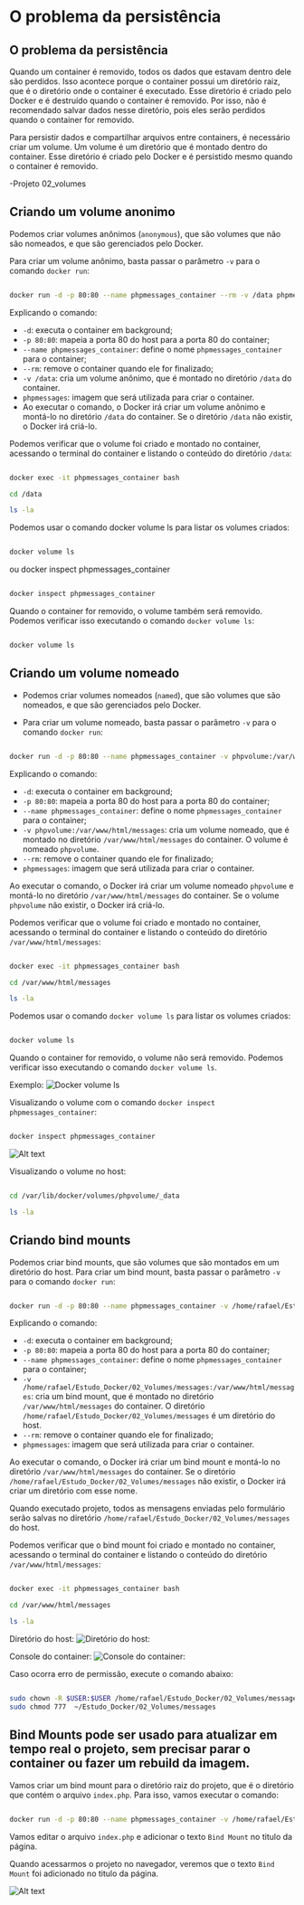 # O problema da persistência

## O problema da persistência

Quando um container é removido, todos os dados que estavam dentro dele são perdidos. Isso acontece porque o container possui um diretório raiz, que é o diretório onde o container é executado. Esse diretório é criado pelo Docker e é destruído quando o container é removido. Por isso, não é recomendado salvar dados nesse diretório, pois eles serão perdidos quando o container for removido.

Para persistir dados e compartilhar arquivos entre containers, é necessário criar um volume. Um volume é um diretório que é montado dentro do container. Esse diretório é criado pelo Docker e é persistido mesmo quando o container é removido.

-Projeto 02_volumes

## Criando um volume anonimo

Podemos criar volumes anônimos (`anonymous`), que são volumes que não são nomeados, e que são gerenciados pelo Docker.

Para criar um volume anônimo, basta passar o parâmetro `-v` para o comando `docker run`:

```bash

docker run -d -p 80:80 --name phpmessages_container --rm -v /data phpmessages 

```

Explicando o comando:

- `-d`: executa o container em background;
- `-p 80:80`: mapeia a porta 80 do host para a porta 80 do container;
- `--name phpmessages_container`: define o nome `phpmessages_container` para o container;
- `--rm`: remove o container quando ele for finalizado;
- `-v /data`: cria um volume anônimo, que é montado no diretório `/data` do container.
- `phpmessages`: imagem que será utilizada para criar o container.
- Ao executar o comando, o Docker irá criar um volume anônimo e montá-lo no diretório `/data` do container. Se o diretório `/data` não existir, o Docker irá criá-lo.

Podemos verificar que o volume foi criado e montado no container, acessando o terminal do container e listando o conteúdo do diretório `/data`:

```bash

docker exec -it phpmessages_container bash

cd /data

ls -la

```

Podemos usar o comando docker volume ls para listar os volumes criados:

```bash

docker volume ls

```

ou docker inspect phpmessages_container

```bash

docker inspect phpmessages_container

```

Quando o container for removido, o volume também será removido. Podemos verificar isso executando o comando `docker volume ls`:

```bash

docker volume ls

```

## Criando um volume nomeado

- Podemos criar volumes nomeados (`named`), que são volumes que são nomeados, e que são gerenciados pelo Docker.

- Para criar um volume nomeado, basta passar o parâmetro `-v` para o comando `docker run`:

```bash

docker run -d -p 80:80 --name phpmessages_container -v phpvolume:/var/www/html/messages --rm phpmessages

```

Explicando o comando:

- `-d`: executa o container em background;
- `-p 80:80`: mapeia a porta 80 do host para a porta 80 do container;
- `--name phpmessages_container`: define o nome `phpmessages_container` para o container;
- `-v phpvolume:/var/www/html/messages`: cria um volume nomeado, que é montado no diretório `/var/www/html/messages` do container. O volume é nomeado `phpvolume`.
- `--rm`: remove o container quando ele for finalizado;
- `phpmessages`: imagem que será utilizada para criar o container.

Ao executar o comando, o Docker irá criar um volume nomeado `phpvolume` e montá-lo no diretório `/var/www/html/messages` do container. Se o volume `phpvolume` não existir, o Docker irá criá-lo.

Podemos verificar que o volume foi criado e montado no container, acessando o terminal do container e listando o conteúdo do diretório `/var/www/html/messages`:

```bash

docker exec -it phpmessages_container bash

cd /var/www/html/messages

ls -la

```

Podemos usar o comando `docker volume ls` para listar os volumes criados:

```bash

docker volume ls

```

Quando o container for removido, o volume não será removido. Podemos verificar isso executando o comando `docker volume ls`.

Exemplo:
![Docker volume ls](../Imagens/4%20-%20volumes/docker%20volume%20named.png)

Visualizando o volume com o comando `docker inspect phpmessages_container`:

```bash

docker inspect phpmessages_container

```

![Alt text](../Imagens/4%20-%20volumes/docker%20inspect%20volume.png)

Visualizando o volume no host:

```bash

cd /var/lib/docker/volumes/phpvolume/_data

ls -la

```

## Criando bind mounts

Podemos criar bind mounts, que são volumes que são montados em um diretório do host. Para criar um bind mount, basta passar o parâmetro `-v` para o comando `docker run`:

```bash

docker run -d -p 80:80 --name phpmessages_container -v /home/rafael/Estudo_Docker/02_Volumes/messages:/var/www/html/messages --rm phpmessages

```

Explicando o comando:

- `-d`: executa o container em background;
- `-p 80:80`: mapeia a porta 80 do host para a porta 80 do container;
- `--name phpmessages_container`: define o nome `phpmessages_container` para o container;
- `-v /home/rafael/Estudo_Docker/02_Volumes/messages:/var/www/html/messages`: cria um bind mount, que é montado no diretório `/var/www/html/messages` do container. O diretório `/home/rafael/Estudo_Docker/02_Volumes/messages` é um diretório do host.
- `--rm`: remove o container quando ele for finalizado;
- `phpmessages`: imagem que será utilizada para criar o container.

Ao executar o comando, o Docker irá criar um bind mount e montá-lo no diretório `/var/www/html/messages` do container. Se o diretório `/home/rafael/Estudo_Docker/02_Volumes/messages` não existir, o Docker irá criar um diretório com esse nome.

Quando executado projeto, todos as mensagens enviadas pelo formulário serão salvas no diretório `/home/rafael/Estudo_Docker/02_Volumes/messages` do host.

Podemos verificar que o bind mount foi criado e montado no container, acessando o terminal do container e listando o conteúdo do diretório `/var/www/html/messages`:

```bash

docker exec -it phpmessages_container bash

cd /var/www/html/messages

ls -la

```
Diretório do host:
![Diretório do host:](..//Imagens/4%20-%20volumes/Bind%20mounts.png)

Console do container:
![Console do container:](../Imagens/4%20-%20volumes/Bind_mounts_container.png)


Caso ocorra erro de permissão, execute o comando abaixo:

```bash

sudo chown -R $USER:$USER /home/rafael/Estudo_Docker/02_Volumes/messages
sudo chmod 777  ~/Estudo_Docker/02_Volumes/messages

```

## Bind Mounts pode ser usado para atualizar em tempo real o projeto, sem precisar parar o container ou fazer um rebuild da imagem.

Vamos criar um bind mount para o diretório raiz do projeto, que é o diretório que contém o arquivo `index.php`. Para isso, vamos executar o comando:

```bash

docker run -d -p 80:80 --name phpmessages_container -v /home/rafael/Estudo_Docker/02_Volumes:/var/www/html --rm phpmessages

```

Vamos editar o arquivo `index.php` e adicionar o texto `Bind Mount` no titulo da página.

Quando acessarmos o projeto no navegador, veremos que o texto `Bind Mount` foi adicionado no titulo da página.

![Alt text](../Imagens/4%20-%20volumes/Bind%20Mount%20titulo.png)

